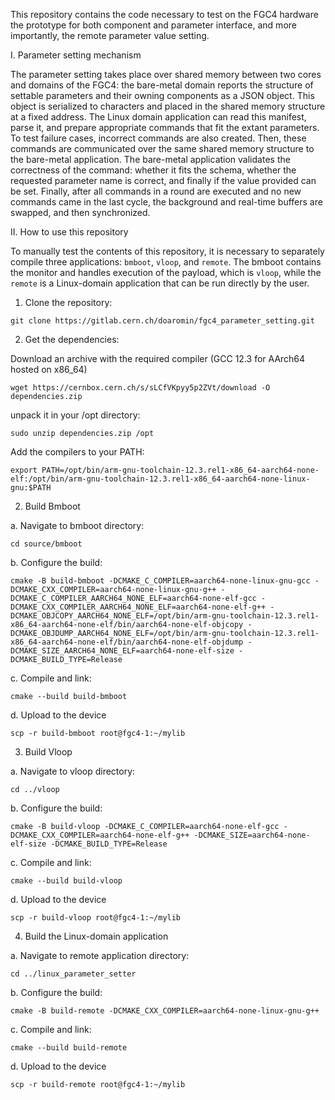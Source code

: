 This repository contains the code necessary to test on the FGC4 hardware the prototype for both component and parameter interface, and more importantly, the remote parameter value setting.

I. Parameter setting mechanism

The parameter setting takes place over shared memory between two cores and domains of the FGC4: the bare-metal domain reports the structure of settable parameters and their owning components as a JSON object. This object is serialized to characters and placed in the shared memory structure at a fixed address. The Linux domain application can read this manifest, parse it, and prepare appropriate commands that fit the extant parameters. To test failure cases, incorrect commands are also created. Then, these commands are communicated over the same shared memory structure to the bare-metal application. The bare-metal application validates the correctness of the command: whether it fits the schema, whether the requested parameter name is correct, and finally if the value provided can be set. Finally, after all commands in a round are executed and no new commands came in the last cycle, the background and real-time buffers are swapped, and then synchronized.

II. How to use this repository

To manually test the contents of this repository, it is necessary to separately compile three applications: `bmboot`, `vloop`, and `remote`. The bmboot contains the monitor and handles execution of the payload, which is `vloop`, while the `remote` is a Linux-domain application that can be run directly by the user.

1. Clone the repository:

```
git clone https://gitlab.cern.ch/doaromin/fgc4_parameter_setting.git
```

2. Get the dependencies:

Download an archive with the required compiler (GCC 12.3 for AArch64 hosted on x86_64)
```
wget https://cernbox.cern.ch/s/sLCfVKpyy5p2ZVt/download -O dependencies.zip
```
unpack it in your /opt directory:

```
sudo unzip dependencies.zip /opt 
```

Add the compilers to your PATH:

```
export PATH=/opt/bin/arm-gnu-toolchain-12.3.rel1-x86_64-aarch64-none-elf:/opt/bin/arm-gnu-toolchain-12.3.rel1-x86_64-aarch64-none-linux-gnu:$PATH
```

2. Build Bmboot

a. Navigate to bmboot directory:

```
cd source/bmboot
```

b. Configure the build:

```
cmake -B build-bmboot -DCMAKE_C_COMPILER=aarch64-none-linux-gnu-gcc -DCMAKE_CXX_COMPILER=aarch64-none-linux-gnu-g++ -DCMAKE_C_COMPILER_AARCH64_NONE_ELF=aarch64-none-elf-gcc -DCMAKE_CXX_COMPILER_AARCH64_NONE_ELF=aarch64-none-elf-g++ -DCMAKE_OBJCOPY_AARCH64_NONE_ELF=/opt/bin/arm-gnu-toolchain-12.3.rel1-x86_64-aarch64-none-elf/bin/aarch64-none-elf-objcopy -DCMAKE_OBJDUMP_AARCH64_NONE_ELF=/opt/bin/arm-gnu-toolchain-12.3.rel1-x86_64-aarch64-none-elf/bin/aarch64-none-elf-objdump -DCMAKE_SIZE_AARCH64_NONE_ELF=aarch64-none-elf-size -DCMAKE_BUILD_TYPE=Release
```

c. Compile and link:

```
cmake --build build-bmboot
```

d. Upload to the device

```
scp -r build-bmboot root@fgc4-1:~/mylib
```

3. Build Vloop

a. Navigate to vloop directory:

```
cd ../vloop
```

b. Configure the build:

```
cmake -B build-vloop -DCMAKE_C_COMPILER=aarch64-none-elf-gcc -DCMAKE_CXX_COMPILER=aarch64-none-elf-g++ -DCMAKE_SIZE=aarch64-none-elf-size -DCMAKE_BUILD_TYPE=Release
```

c. Compile and link:

```
cmake --build build-vloop
```

d. Upload to the device

```
scp -r build-vloop root@fgc4-1:~/mylib
```


4. Build the Linux-domain application

a. Navigate to remote application directory:

```
cd ../linux_parameter_setter
```

b. Configure the build:

```
cmake -B build-remote -DCMAKE_CXX_COMPILER=aarch64-none-linux-gnu-g++
```

c. Compile and link:

```
cmake --build build-remote
```

d. Upload to the device

```
scp -r build-remote root@fgc4-1:~/mylib
```
